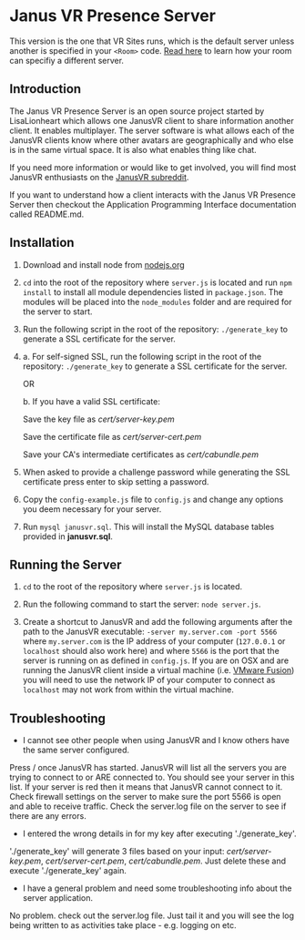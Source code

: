 Janus VR Presence Server
========================

This version is the one that VR Sites runs, which is the default server unless another is specified in your `<Room>` code. [Read here](http://www.dgp.toronto.edu/~mccrae/projects/firebox/notes.html#multiserver) to learn how your room can specifiy a different server.

Introduction
------------

The Janus VR Presence Server is an open source project started by LisaLionheart which allows one JanusVR client to share information another client.  It enables multiplayer.  The server software is what allows each of the JanusVR clients know where other avatars are geographically and who else is in the same virtual space.  It is also what enables thing like chat.

If you need more information or would like to get involved, you will find most JanusVR enthusiasts on the [JanusVR subreddit](http://www.reddit.com/r/janusVR/).

If you want to understand how a client interacts with the Janus VR Presence Server then checkout the Application Programming Interface documentation called README.md.

Installation
------------

1. Download and install node from [nodejs.org](http://nodejs.org)

2. `cd` into the root of the repository where `server.js` is located and run `npm install` to install all module dependencies listed in `package.json`. The modules will be placed into the `node_modules` folder and are required for the server to start.

3. Run the following script in the root of the repository: `./generate_key` to generate a SSL certificate for the server.

4. a. For self-signed SSL, run the following script in the root of the repository: `./generate_key` to generate a SSL certificate for the server.

   OR

   b. If you have a valid SSL certificate: 

      Save the key file as *cert/server-key.pem*

      Save the certificate file as *cert/server-cert.pem*

      Save your CA's intermediate certificates as *cert/cabundle.pem*

5. When asked to provide a challenge password while generating the SSL certificate press enter to skip setting a password.

6. Copy the `config-example.js` file to `config.js` and change any options you deem necessary for your server.

7. Run `mysql janusvr.sql`. This will install the MySQL database tables provided in **janusvr.sql**.

Running the Server
------------------

1. `cd` to the root of the repository where `server.js` is located.

2. Run the following command to start the server: `node server.js`.

3. Create a shortcut to JanusVR and add the following arguments after the path to the JanusVR executable:
`-server my.server.com -port 5566` where `my.server.com` is the IP address of your computer (`127.0.0.1` or `localhost`
should also work here) and where `5566` is the port that the server is running on as defined in `config.js`. If you are
on OSX and are running the JanusVR client inside a virtual machine (i.e.
[VMware Fusion](http://www.vmware.com/products/fusion)) you will need to use the network IP of your computer to connect
as `localhost` may not work from within the virtual machine.  

Troubleshooting
------------------

* I cannot see other people when using JanusVR and I know others have the same server configured.

Press / once JanusVR has started.  JanusVR will list all the servers you are trying to connect to or ARE connected to.  You should see your server in this list.  If your server is red then it means that JanusVR cannot connect to it.  Check firewall settings on the server to make sure the port 5566 is open and able to receive traffic.  Check the server.log file on the server to see if there are any errors.

* I entered the wrong details in for my key after executing './generate_key'.
 
'./generate_key' will generate 3 files based on your input: *cert/server-key.pem*, *cert/server-cert.pem*, *cert/cabundle.pem*.  Just delete these and execute './generate_key' again.

* I have a general problem and need some troubleshooting info about the server application.

No problem.  check out the server.log file.  Just tail it and you will see the log being written to as activities take place - e.g. logging on etc.
